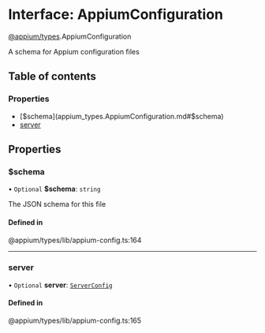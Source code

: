 # Interface: AppiumConfiguration

[@appium/types](../modules/appium_types.md).AppiumConfiguration

A schema for Appium configuration files

## Table of contents

### Properties

- [$schema](appium_types.AppiumConfiguration.md#$schema)
- [server](appium_types.AppiumConfiguration.md#server)

## Properties

### $schema

• `Optional` **$schema**: `string`

The JSON schema for this file

#### Defined in

@appium/types/lib/appium-config.ts:164

___

### server

• `Optional` **server**: [`ServerConfig`](appium_types.ServerConfig.md)

#### Defined in

@appium/types/lib/appium-config.ts:165

